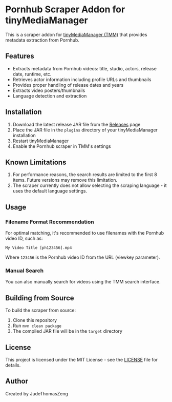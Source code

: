# Pornhub Scraper Addon for tinyMediaManager

This is a scraper addon for [tinyMediaManager (TMM)](https://www.tinymediamanager.org/) that provides metadata extraction from Pornhub.

## Features

- Extracts metadata from Pornhub videos: title, studio, actors, release date, runtime, etc.
- Retrieves actor information including profile URLs and thumbnails
- Provides proper handling of release dates and years
- Extracts video posters/thumbnails
- Language detection and extraction

## Installation

1. Download the latest release JAR file from the [Releases](https://github.com/JudeThomasZeng/pornhub-scraper/releases) page
2. Place the JAR file in the `plugins` directory of your tinyMediaManager installation
3. Restart tinyMediaManager
4. Enable the Pornhub scraper in TMM's settings

## Known Limitations

1. For performance reasons, the search results are limited to the first 8 items. Future versions may remove this limitation.
2. The scraper currently does not allow selecting the scraping language - it uses the default language settings.

## Usage

### Filename Format Recommendation

For optimal matching, it's recommended to use filenames with the Pornhub video ID, such as:

```
My Video Title [ph123456].mp4
```

Where `123456` is the Pornhub video ID from the URL (viewkey parameter).

### Manual Search

You can also manually search for videos using the TMM search interface.

## Building from Source

To build the scraper from source:

1. Clone this repository
2. Run `mvn clean package`
3. The compiled JAR file will be in the `target` directory

## License

This project is licensed under the MIT License - see the [LICENSE](LICENSE) file for details.

## Author

Created by JudeThomasZeng
